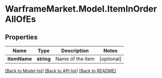 # WarframeMarket.Model.ItemInOrderAllOfEs

## Properties

Name | Type | Description | Notes
------------ | ------------- | ------------- | -------------
**ItemName** | **string** | Name of the item | [optional] 

[[Back to Model list]](../README.md#documentation-for-models) [[Back to API list]](../README.md#documentation-for-api-endpoints) [[Back to README]](../README.md)

